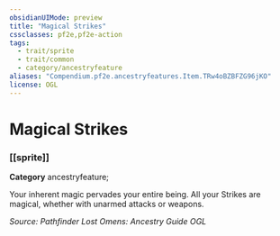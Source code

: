```yaml
---
obsidianUIMode: preview
title: "Magical Strikes"
cssclasses: pf2e,pf2e-action
tags:
  - trait/sprite
  - trait/common
  - category/ancestryfeature
aliases: "Compendium.pf2e.ancestryfeatures.Item.TRw4oBZBFZG96jKO"
license: OGL
---
```

# Magical Strikes

### [[sprite]]

**Category** ancestryfeature; 




Your inherent magic pervades your entire being. All your Strikes are magical, whether with unarmed attacks or weapons.

*Source: Pathfinder Lost Omens: Ancestry Guide*
*OGL*